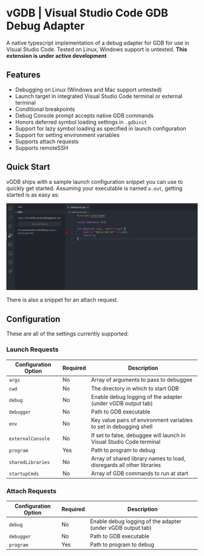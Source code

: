 # vGDB | Visual Studio Code GDB Debug Adapter

A native typescript implementation of a debug adapter for GDB for use in Visual Studio Code. Tested on Linux, Windows support is untested. **This extension is under active development**

## Features

- Debugging on Linux (Windows and Mac support untested)
- Launch target in integrated Visual Studio Code terminal or external terminal
- Conditional breakpoints
- Debug Console prompt accepts native GDB commands
- Honors deferred symbol loading settings in `.gdbinit`
- Support for lazy symbol loading as specified in launch configuration
- Support for setting environment variables
- Supports attach requests
- Supports remoteSSH

## Quick Start

vGDB ships with a sample launch configuration snippet you can use to quickly get started. Assuming your executable is named `a.out`, getting started is as easy as:

![EZ Setup](resources/ezsetup.gif)

There is also a snippet for an attach request.

## Configuration

These are all of the settings currently supported:

### Launch Requests

| Configuration Option  | Required | Description                                                              |
| --------------------- |----------|--------------------------------------------------------------------------|
| `args`                | No       | Array of arguments to pass to debuggee                                   |
| `cwd`                 | No       | The directory in which to start GDB                                      |
| `debug`               | No       | Enable debug logging of the adapter (under vGDB output tab)              |
| `debugger`            | No       | Path to GDB executable                                                   |
| `env`                 | No       | Key value pairs of environment variables to set in debugging shell       |
| `externalConsole`     | No       | If set to false, debuggee will launch in Visual Studio Code terminal     |
| `program`             | Yes      | Path to program to debug                                                 |
| `sharedLibraries`     | No       | Array of shared library names to load, disregards all other libraries    |
| `startupCmds`         | No       | Array of GDB commands to run at start                                    |


### Attach Requests

| Configuration Option  | Required | Description                                                              |
| --------------------- |----------|--------------------------------------------------------------------------|
| `debug`               | No       | Enable debug logging of the adapter (under vGDB output tab)              |
| `debugger`            | No       | Path to GDB executable                                                   |
| `program`             | Yes      | Path to program to debug                                                 |